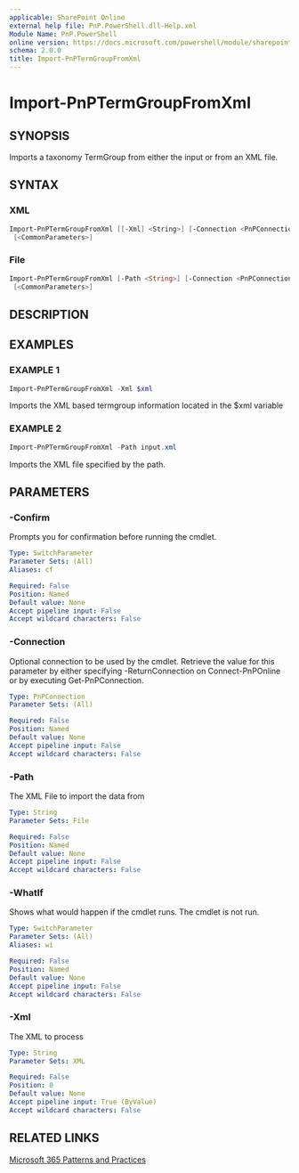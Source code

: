 ```yaml
---
applicable: SharePoint Online
external help file: PnP.PowerShell.dll-Help.xml
Module Name: PnP.PowerShell
online version: https://docs.microsoft.com/powershell/module/sharepoint-pnp/import-pnptermgroupfromxml
schema: 2.0.0
title: Import-PnPTermGroupFromXml
---
```


# Import-PnPTermGroupFromXml

## SYNOPSIS
Imports a taxonomy TermGroup from either the input or from an XML file.

## SYNTAX

### XML
```powershell
Import-PnPTermGroupFromXml [[-Xml] <String>] [-Connection <PnPConnection>]  
 [<CommonParameters>]
```

### File
```powershell
Import-PnPTermGroupFromXml [-Path <String>] [-Connection <PnPConnection>]  
 [<CommonParameters>]
```

## DESCRIPTION

## EXAMPLES

### EXAMPLE 1
```powershell
Import-PnPTermGroupFromXml -Xml $xml
```

Imports the XML based termgroup information located in the $xml variable

### EXAMPLE 2
```powershell
Import-PnPTermGroupFromXml -Path input.xml
```

Imports the XML file specified by the path.

## PARAMETERS

### -Confirm
Prompts you for confirmation before running the cmdlet.

```yaml
Type: SwitchParameter
Parameter Sets: (All)
Aliases: cf

Required: False
Position: Named
Default value: None
Accept pipeline input: False
Accept wildcard characters: False
```

### -Connection
Optional connection to be used by the cmdlet. Retrieve the value for this parameter by either specifying -ReturnConnection on Connect-PnPOnline or by executing Get-PnPConnection.

```yaml
Type: PnPConnection
Parameter Sets: (All)

Required: False
Position: Named
Default value: None
Accept pipeline input: False
Accept wildcard characters: False
```

### -Path
The XML File to import the data from

```yaml
Type: String
Parameter Sets: File

Required: False
Position: Named
Default value: None
Accept pipeline input: False
Accept wildcard characters: False
```

### -WhatIf
Shows what would happen if the cmdlet runs. The cmdlet is not run.

```yaml
Type: SwitchParameter
Parameter Sets: (All)
Aliases: wi

Required: False
Position: Named
Default value: None
Accept pipeline input: False
Accept wildcard characters: False
```

### -Xml
The XML to process

```yaml
Type: String
Parameter Sets: XML

Required: False
Position: 0
Default value: None
Accept pipeline input: True (ByValue)
Accept wildcard characters: False
```

## RELATED LINKS

[Microsoft 365 Patterns and Practices](https://aka.ms/m365pnp)
